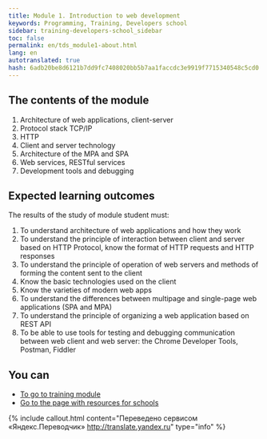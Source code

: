 ```yaml
---
title: Module 1. Introduction to web development
keywords: Programming, Training, Developers school
sidebar: training-developers-school_sidebar
toc: false
permalink: en/tds_module1-about.html
lang: en
autotranslated: true
hash: 6adb20be8d6121b7dd9fc7408020bb5b7aa1faccdc3e9919f7715340548c5cd0
---
```


## The contents of the module

1. Architecture of web applications, client-server
2. Protocol stack TCP/IP
3. HTTP
4. Client and server technology
5. Architecture of the MPA and SPA
6. Web services, RESTful services
7. Development tools and debugging

## Expected learning outcomes

The results of the study of module student must:
1. To understand architecture of web applications and how they work
2. To understand the principle of interaction between client and server based on HTTP Protocol, know the format of HTTP requests and HTTP responses
3. To understand the principle of operation of web servers and methods of forming the content sent to the client
4. Know the basic technologies used on the client
5. Know the varieties of modern web apps
6. To understand the differences between multipage and single-page web applications (SPA and MPA)
7. To understand the principle of organizing a web application based on REST API
8. To be able to use tools for testing and debugging communication between web client and web server: the Chrome Developer Tools, Postman, Fiddler

## You can

* [To go to training module](tds_module1-learn.html)
* [Go to the page with resources for schools](tds_resources.html)



{% include callout.html content="Переведено сервисом «Яндекс.Переводчик» <http://translate.yandex.ru>" type="info" %}
